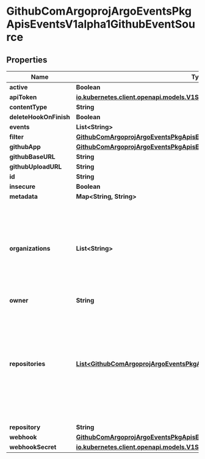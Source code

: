 

# GithubComArgoprojArgoEventsPkgApisEventsV1alpha1GithubEventSource


## Properties

Name | Type | Description | Notes
------------ | ------------- | ------------- | -------------
**active** | **Boolean** |  |  [optional]
**apiToken** | [**io.kubernetes.client.openapi.models.V1SecretKeySelector**](io.kubernetes.client.openapi.models.V1SecretKeySelector.md) |  |  [optional]
**contentType** | **String** |  |  [optional]
**deleteHookOnFinish** | **Boolean** |  |  [optional]
**events** | **List&lt;String&gt;** |  |  [optional]
**filter** | [**GithubComArgoprojArgoEventsPkgApisEventsV1alpha1EventSourceFilter**](GithubComArgoprojArgoEventsPkgApisEventsV1alpha1EventSourceFilter.md) |  |  [optional]
**githubApp** | [**GithubComArgoprojArgoEventsPkgApisEventsV1alpha1GithubAppCreds**](GithubComArgoprojArgoEventsPkgApisEventsV1alpha1GithubAppCreds.md) |  |  [optional]
**githubBaseURL** | **String** |  |  [optional]
**githubUploadURL** | **String** |  |  [optional]
**id** | **String** |  |  [optional]
**insecure** | **Boolean** |  |  [optional]
**metadata** | **Map&lt;String, String&gt;** |  |  [optional]
**organizations** | **List&lt;String&gt;** | Organizations holds the names of organizations (used for organization level webhooks). Not required if Repositories is set. |  [optional]
**owner** | **String** |  |  [optional]
**repositories** | [**List&lt;GithubComArgoprojArgoEventsPkgApisEventsV1alpha1OwnedRepositories&gt;**](GithubComArgoprojArgoEventsPkgApisEventsV1alpha1OwnedRepositories.md) | Repositories holds the information of repositories, which uses repo owner as the key, and list of repo names as the value. Not required if Organizations is set. |  [optional]
**repository** | **String** |  |  [optional]
**webhook** | [**GithubComArgoprojArgoEventsPkgApisEventsV1alpha1WebhookContext**](GithubComArgoprojArgoEventsPkgApisEventsV1alpha1WebhookContext.md) |  |  [optional]
**webhookSecret** | [**io.kubernetes.client.openapi.models.V1SecretKeySelector**](io.kubernetes.client.openapi.models.V1SecretKeySelector.md) |  |  [optional]



